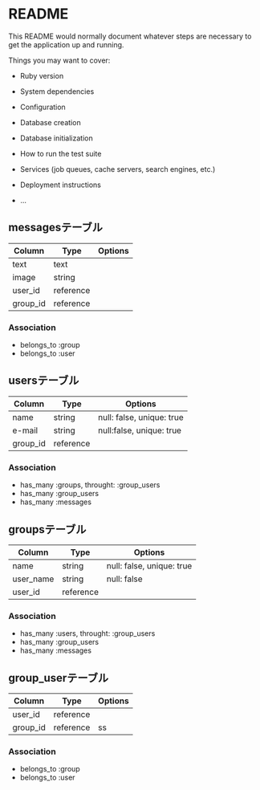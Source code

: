 # README

This README would normally document whatever steps are necessary to get the
application up and running.

Things you may want to cover:

* Ruby version

* System dependencies

* Configuration

* Database creation

* Database initialization

* How to run the test suite

* Services (job queues, cache servers, search engines, etc.)

* Deployment instructions

* ...

## messagesテーブル

|Column|Type|Options|
|------|----|-------|
|text|text|
|image|string|
|user_id|reference|
|group_id|reference|
### Association
- belongs_to :group
- belongs_to :user

## usersテーブル
|Column|Type|Options|
|------|----|-------|
|name|string|null: false, unique: true|
|e-mail|string|null:false, unique: true|
|group_id|reference|
### Association
- has_many :groups, throught: :group_users
- has_many :group_users
- has_many :messages

## groupsテーブル
|Column|Type|Options|
|------|----|-------|
|name|string|null: false, unique: true|
|user_name|string|null: false|
|user_id|reference|

### Association
- has_many :users, throught: :group_users
- has_many :group_users
- has_many :messages

## group_userテーブル
Column|Type|Options|
|------|----|-------|
|user_id|reference|
|group_id|reference|ss
### Association
- belongs_to :group
- belongs_to :user

